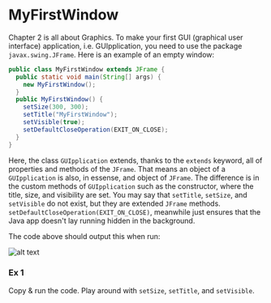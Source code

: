 MyFirstWindow
===

Chapter 2 is all about Graphics. To make your first GUI (graphical user interface) application, i.e. GUIpplication, you need to use the package `javax.swing.JFrame`. Here is an example of an empty window:

```java
public class MyFirstWindow extends JFrame {
  public static void main(String[] args) {
    new MyFirstWindow();
  } 
  public MyFirstWindow() {
    setSize(300, 300);
    setTitle("MyFirstWindow");
    setVisible(true);
    setDefaultCloseOperation(EXIT_ON_CLOSE);
  }
}
```

Here, the class `GUIpplication` extends, thanks to the `extends` keyword, all of properties and methods of the `JFrame`. That means an object of a `GUIpplication` is also, in essense, and object of `JFrame`. The difference is in the custom methods of `GUIpplication` such as the constructor, where the title, size, and visibility are set. You may say that `setTitle`, `setSize`, and `setVisible` do not exist, but they are extended `JFrame` methods. `setDefaultCloseOperation(EXIT_ON_CLOSE)`, meanwhile just ensures that the Java app doesn't lay running hidden in the background.

The code above should output this when run:

![alt text](https://github.com/HashanP/cadmus/raw/master/src/Images/my_first_window.png "An empty window")

### Ex 1
Copy & run the code. Play around with `setSize`, `setTitle`, and `setVisible`.
